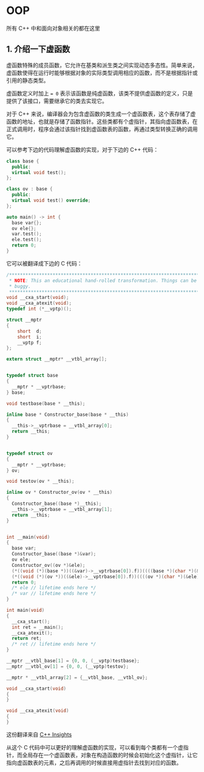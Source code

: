 # OOP

所有 C++ 中和面向对象相关的都在这里

## 1. 介绍一下虚函数

虚函数特殊的成员函数，它允许在基类和派生类之间实现动态多态性。简单来说，虚函数使得在运行时能够根据对象的实际类型调用相应的函数，而不是根据指针或引用的静态类型。

虚函数定义时加上 `= 0` 表示该函数是纯虚函数，该类不提供虚函数的定义，只是提供了该接口，需要继承它的类去实现它。

对于 C++ 来说，编译器会为包含虚函数的类生成一个虚函数表，这个表存储了虚函数的地址，也就是存储了函数指针。这些类都有个虚指针，其指向虚函数表，在正式调用时，程序会通过该指针找到虚函数表的函数，再通过类型转换正确的调用它。

可以参考下边的代码理解虚函数的实现，对于下边的 C++ 代码：

```cpp
class base {
  public:
  virtual void test();
};

class ov : base {
  public:
  virtual void test() override;
};

auto main() -> int {
  base var{};
  ov ele{};
  var.test();
  ele.test();
  return 0;
}
```

它可以被翻译成下边的 C 代码：

```c
/*************************************************************************************
 * NOTE: This an educational hand-rolled transformation. Things can be incorrect or  *
 * buggy.                                                                            *
 *************************************************************************************/
void __cxa_start(void);
void __cxa_atexit(void);
typedef int (*__vptp)();

struct __mptr
{
    short  d;
    short  i;
    __vptp f;
};

extern struct __mptr* __vtbl_array[];


typedef struct base
{
  __mptr * __vptrbase;
} base;

void testbase(base * __this);

inline base * Constructor_base(base * __this)
{
  __this->__vptrbase = __vtbl_array[0];
  return __this;
}


typedef struct ov
{
  __mptr * __vptrbase;
} ov;

void testov(ov * __this);

inline ov * Constructor_ov(ov * __this)
{
  Constructor_base((base *)__this);
  __this->__vptrbase = __vtbl_array[1];
  return __this;
}


int __main(void)
{
  base var;
  Constructor_base((base *)&var);
  ov ele;
  Constructor_ov((ov *)&ele);
  (*((void (*)(base *))((&var)->__vptrbase[0]).f))((((base *)(char *)(&var)) + ((&var)->__vptrbase[0]).d));
  (*((void (*)(ov *))((&ele)->__vptrbase[0]).f))((((ov *)(char *)(&ele)) + ((&ele)->__vptrbase[0]).d));
  return 0;
  /* ele // lifetime ends here */
  /* var // lifetime ends here */
}

int main(void)
{
  __cxa_start();
  int ret = __main();
  __cxa_atexit();
  return ret;
  /* ret // lifetime ends here */
}

__mptr __vtbl_base[1] = {0, 0, (__vptp)testbase};
__mptr __vtbl_ov[1] = {0, 0, (__vptp)testov};

__mptr * __vtbl_array[2] = {__vtbl_base, __vtbl_ov};

void __cxa_start(void)
{
}

void __cxa_atexit(void)
{
}
```

这份翻译来自 [C++ Insights](https://cppinsights.io/)

从这个 C 代码中可以更好的理解虚函数的实现，可以看到每个类都有一个虚指针，而全局存在一个虚函数表，对象在构造函数的时候会初始化这个虚指针，让它指向虚函数表的元素，之后再调用的时候直接用虚指针去找到对应的函数。
